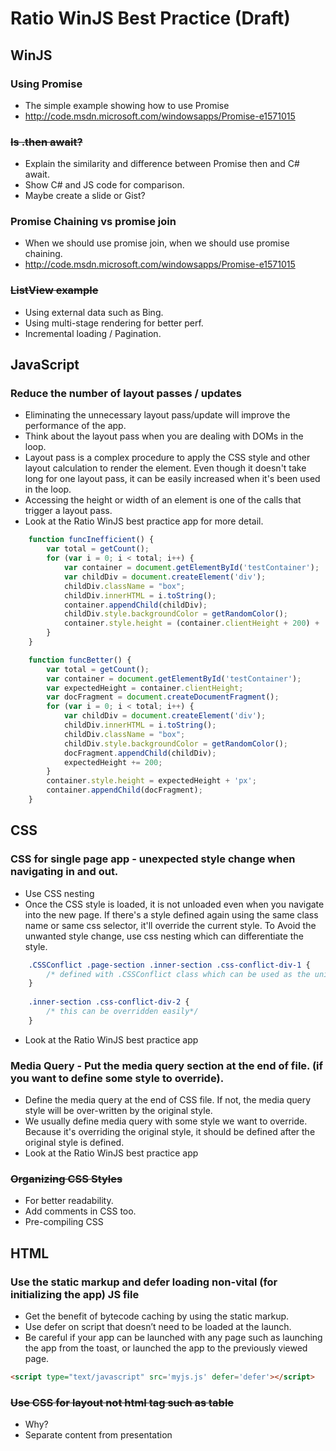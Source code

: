 Ratio WinJS Best Practice (Draft)
=================================

WinJS
-----

### Using Promise
* The simple example showing how to use Promise
* http://code.msdn.microsoft.com/windowsapps/Promise-e1571015

### ~~Is .then await?~~
* Explain the similarity and difference between Promise then and C# await.
* Show C# and JS code for comparison.
* Maybe create a slide or Gist?

### Promise Chaining vs promise join
* When we should use promise join, when we should use promise chaining.
* http://code.msdn.microsoft.com/windowsapps/Promise-e1571015

### ~~ListView example~~
* Using external data such as Bing.
* Using multi-stage rendering for better perf.
* Incremental loading / Pagination.


JavaScript
----------

### Reduce the number of layout passes / updates
* Eliminating the unnecessary layout pass/update will improve the performance of the app.
* Think about the layout pass when you are dealing with DOMs in the loop.
* Layout pass is a complex procedure to apply the CSS style and other layout calculation to render the element. Even though it doesn't take long for one layout pass, it can be easily increased when it's been used in the loop.
* Accessing the height or width of an element is one of the calls that trigger a layout pass.
* Look at the Ratio WinJS best practice app for more detail.
```JavaScript
    function funcInefficient() {
        var total = getCount();
        for (var i = 0; i < total; i++) {
            var container = document.getElementById('testContainer');
            var childDiv = document.createElement('div');
            childDiv.className = "box";
            childDiv.innerHTML = i.toString();
            container.appendChild(childDiv);
            childDiv.style.backgroundColor = getRandomColor();
            container.style.height = (container.clientHeight + 200) + 'px';
        }
    }

    function funcBetter() {
        var total = getCount();
        var container = document.getElementById('testContainer');
        var expectedHeight = container.clientHeight;
        var docFragment = document.createDocumentFragment();
        for (var i = 0; i < total; i++) {
            var childDiv = document.createElement('div');
            childDiv.innerHTML = i.toString();
            childDiv.className = "box";
            childDiv.style.backgroundColor = getRandomColor();
            docFragment.appendChild(childDiv);
            expectedHeight += 200;
        }
        container.style.height = expectedHeight + 'px';
        container.appendChild(docFragment);
    }
```

CSS
---

### CSS for single page app - unexpected style change when navigating in and out.
* Use CSS nesting
* Once the CSS style is loaded, it is not unloaded even when you navigate into the new page. If there's a style defined again using the same class name or same css selector, it'll override the current style. To Avoid the unwanted style change, use css nesting which can differentiate the style.
```CSS
	.CSSConflict .page-section .inner-section .css-conflict-div-1 {
		/* defined with .CSSConflict class which can be used as the unique identifier */
	}
	
	.inner-section .css-conflict-div-2 {
		/* this can be overridden easily*/
	}

```
* Look at the Ratio WinJS best practice app

### Media Query - Put the media query section at the end of file. (if you want to define some style to override).
* Define the media query at the end of CSS file. If not, the media query style will be over-written by the original style.
* We usually define media query with some style we want to override. Because it's overriding the original style, it should be defined after the original style is defined.
* Look at the Ratio WinJS best practice app


### ~~Organizing CSS Styles~~
* For better readability.
* Add comments in CSS too.
* Pre-compiling CSS

HTML
----
### Use the static markup and defer loading non-vital (for initializing the app) JS file
* Get the benefit of bytecode caching by using the static markup.
* Use defer on script that doesn’t need to be loaded at the launch. 
* Be careful if your app can be launched with any page such as launching the app from the toast, or launched the app to the previously viewed page.

```HTML
<script type="text/javascript" src='myjs.js' defer='defer'></script>

```

### ~~Use CSS for layout not html tag such as table~~
* Why?
* Separate content from presentation

